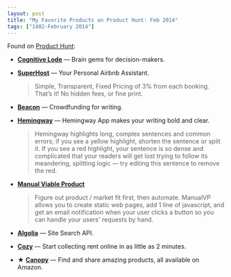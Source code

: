 ```yaml
---
layout: post
title: "My Favorite Products on Product Hunt: Feb 2014"
tags: ["1402-February 2014"]
---
```


Found on [Product Hunt](http://producthunt.co/):

* **[Cognitive Lode](http://coglode.com/)** — Brain gems for decision-makers.

* **[SuperHost](http://www.booksuperhost.com/)** — Your Personal Airbnb Assistant.

    > Simple, Transparent, Fixed Pricing of 3% from each booking. That’s it! No hidden fees, or fine print.

* **[Beacon](http://www.beaconreader.com/)** — Crowdfunding for writing.

* **[Hemingway](http://www.hemingwayapp.com/)** — Hemingway App makes your writing bold and clear.

    > Hemingway highlights long, complex sentences and common errors; if you see a yellow highlight, shorten the sentence or split it. If you see a red highlight, your sentence is so dense and complicated that your readers will get lost trying to follow its meandering, splitting logic — try editing this sentence to remove the red.

* **[Manual Viable Product](https://manualviableproduct.com/)**

    > Figure out product / market fit first, then automate. ManualVP allows you to create static web pages, add 1 line of javascript, and get an email notification when your user clicks a button so you can handle your users' requests by hand.

* **[Algolia](http://www.algolia.com/)** — Site Search API.

* **[Cozy](https://www.cozy.co/)** — Start collecting rent online in as little as 2 minutes.

* ★ **[Canopy](http://canopy.co/)** — Find and share amazing products, all available on Amazon.
